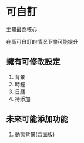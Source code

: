 可自訂
=============
主體最為核心

在高可自訂的情況下盡可能提升

擁有可修改設定
-------------
1. 背景
2. 時鐘
3. 日曆
4. 待添加

未來可能添加功能
-------------
1. 動態背景(含面板)